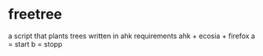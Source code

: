 # freetree
a script that plants trees 
written in ahk 
requirements ahk + ecosia + firefox 
a = start 
b = stopp 
